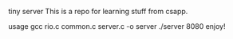 tiny server
This is a repo for learning stuff from csapp.

usage
gcc rio.c common.c server.c -o server
./server 8080
enjoy!
